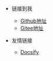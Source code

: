 * 链接到我
  * [Github地址](https://github.com/cakesmonster)
  * [Gitee地址](https://gitee.com/cakemonster)


* 友情链接
  * [Docsify](https://docsify.js.org/#/)